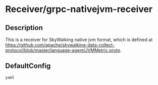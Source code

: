 # Receiver/grpc-nativejvm-receiver
## Description
This is a receiver for SkyWalking native jvm format, which is defined at https://github.com/apache/skywalking-data-collect-protocol/blob/master/language-agent/JVMMetric.proto.
## DefaultConfig
```yaml```
